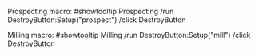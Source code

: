 Prospecting macro:
#showtooltip Prospecting
/run DestroyButton:Setup("prospect")
/click DestroyButton


Milling macro:
#showtooltip Milling
/run DestroyButton:Setup("mill")
/click DestroyButton